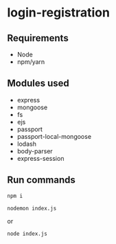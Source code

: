 # login-registration

## Requirements
- Node
- npm/yarn

## Modules used
- express
- mongoose
- fs
- ejs
- passport
- passport-local-mongoose
- lodash
- body-parser
- express-session

## Run commands
```bash 
npm i 
```

```bash
nodemon index.js
```
or
```bash
node index.js
```
